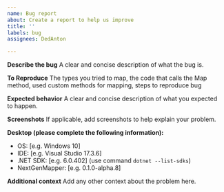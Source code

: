 ```yaml
---
name: Bug report
about: Create a report to help us improve
title: ''
labels: bug
assignees: DedAnton

---
```


**Describe the bug**
A clear and concise description of what the bug is.

**To Reproduce**
The types you tried to map, the code that calls the Map method, used custom methods for mapping, steps to reproduce bug

**Expected behavior**
A clear and concise description of what you expected to happen.

**Screenshots**
If applicable, add screenshots to help explain your problem.

**Desktop (please complete the following information):**
 - OS: [e.g. Windows 10]
 - IDE: [e.g. Visual Studio 17.3.6]
 - .NET SDK: [e.g. 6.0.402] (use command `dotnet --list-sdks`)
 - NextGenMapper: [e.g. 0.1.0-alpha.8]

**Additional context**
Add any other context about the problem here.
